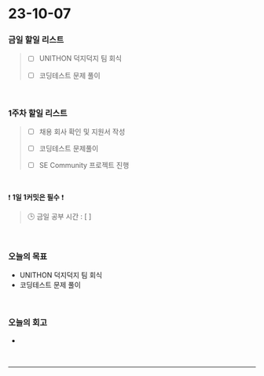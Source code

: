 # 23-10-07
### 금일 할일 리스트
> - [ ]  UNITHON 덕지덕지 팀 회식
>
> - [ ]  코딩테스트 문제 풀이


<br/>

### 1주차 할일 리스트  
> - [ ]  채용 회사 확인 및 지원서 작성
>
> - [ ]  코딩테스트 문제풀이
>
> - [ ]  SE Community 프로젝트 진행

<br/>

❗ **1일 1커밋은 필수** ❗
> 🕒 금일 공부 시간 : [  ]
  
<br/>

### 오늘의 목표
- UNITHON 덕지덕지 팀 회식
- 코딩테스트 문제 풀이

<br>

### 오늘의 회고
- 


<br/>

------------  
